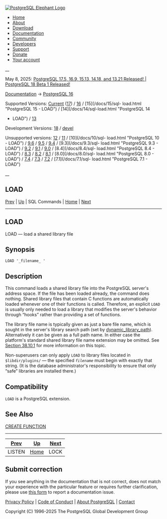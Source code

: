 [ ![PostgreSQL Elephant Logo](/media/img/about/press/elephant.png) ](/)

  * [Home](/ "Home")
  * [About](/about/ "About")
  * [Download](/download/ "Download")
  * [Documentation](/docs/ "Documentation")
  * [Community](/community/ "Community")
  * [Developers](/developer/ "Developers")
  * [Support](/support/ "Support")
  * [Donate](/about/donate/ "Donate")
  * [Your account](/account/ "Your account")

__

May 8, 2025: [ PostgreSQL 17.5, 16.9, 15.13, 14.18, and 13.21 Released! ](/about/news/postgresql-175-169-1513-1418-and-1321-released-3072/) | [ PostgreSQL 18 Beta 1 Released! ](/about/news/postgresql-18-beta-1-released-3070/)

[Documentation](/docs/ "Documentation") -> [PostgreSQL
16](/docs/16/index.html)

Supported Versions: [Current](/docs/current/sql-load.html "PostgreSQL 17 -
LOAD") ([17](/docs/17/sql-load.html "PostgreSQL 17 - LOAD")) /
[16](/docs/16/sql-load.html "PostgreSQL 16 - LOAD") / [15](/docs/15/sql-
load.html "PostgreSQL 15 - LOAD") / [14](/docs/14/sql-load.html "PostgreSQL 14
- LOAD") / [13](/docs/13/sql-load.html "PostgreSQL 13 - LOAD")

Development Versions: [18](/docs/18/sql-load.html "PostgreSQL 18 - LOAD") /
[devel](/docs/devel/sql-load.html "PostgreSQL devel - LOAD")

Unsupported versions: [12](/docs/12/sql-load.html "PostgreSQL 12 - LOAD") /
[11](/docs/11/sql-load.html "PostgreSQL 11 - LOAD") / [10](/docs/10/sql-
load.html "PostgreSQL 10 - LOAD") / [9.6](/docs/9.6/sql-load.html "PostgreSQL
9.6 - LOAD") / [9.5](/docs/9.5/sql-load.html "PostgreSQL 9.5 - LOAD") /
[9.4](/docs/9.4/sql-load.html "PostgreSQL 9.4 - LOAD") / [9.3](/docs/9.3/sql-
load.html "PostgreSQL 9.3 - LOAD") / [9.2](/docs/9.2/sql-load.html "PostgreSQL
9.2 - LOAD") / [9.1](/docs/9.1/sql-load.html "PostgreSQL 9.1 - LOAD") /
[9.0](/docs/9.0/sql-load.html "PostgreSQL 9.0 - LOAD") / [8.4](/docs/8.4/sql-
load.html "PostgreSQL 8.4 - LOAD") / [8.3](/docs/8.3/sql-load.html "PostgreSQL
8.3 - LOAD") / [8.2](/docs/8.2/sql-load.html "PostgreSQL 8.2 - LOAD") /
[8.1](/docs/8.1/sql-load.html "PostgreSQL 8.1 - LOAD") / [8.0](/docs/8.0/sql-
load.html "PostgreSQL 8.0 - LOAD") / [7.4](/docs/7.4/sql-load.html "PostgreSQL
7.4 - LOAD") / [7.3](/docs/7.3/sql-load.html "PostgreSQL 7.3 - LOAD") /
[7.2](/docs/7.2/sql-load.html "PostgreSQL 7.2 - LOAD") / [7.1](/docs/7.1/sql-
load.html "PostgreSQL 7.1 - LOAD")

__

LOAD  
---  
[Prev](sql-listen.html "LISTEN")  | [Up](sql-commands.html "SQL Commands") | SQL Commands | [Home](index.html "PostgreSQL 16.9 Documentation") |  [Next](sql-lock.html "LOCK")  
  
* * *

## LOAD

LOAD — load a shared library file

## Synopsis

    
    
    LOAD '_filename_ '
    

## Description

This command loads a shared library file into the PostgreSQL server's address
space. If the file has been loaded already, the command does nothing. Shared
library files that contain C functions are automatically loaded whenever one
of their functions is called. Therefore, an explicit `LOAD` is usually only
needed to load a library that modifies the server's behavior through “hooks”
rather than providing a set of functions.

The library file name is typically given as just a bare file name, which is
sought in the server's library search path (set by
[dynamic_library_path](runtime-config-client.html#GUC-DYNAMIC-LIBRARY-PATH)).
Alternatively it can be given as a full path name. In either case the
platform's standard shared library file name extension may be omitted. See
[Section 38.10.1](xfunc-c.html#XFUNC-C-DYNLOAD "38.10.1. Dynamic Loading") for
more information on this topic.

Non-superusers can only apply `LOAD` to library files located in
`$libdir/plugins/` — the specified _`filename`_ must begin with exactly that
string. (It is the database administrator's responsibility to ensure that only
“safe” libraries are installed there.)

## Compatibility

`LOAD` is a PostgreSQL extension.

## See Also

[CREATE FUNCTION](sql-createfunction.html "CREATE FUNCTION")

* * *

[Prev](sql-listen.html "LISTEN")  | [Up](sql-commands.html "SQL Commands") |  [Next](sql-lock.html "LOCK")  
---|---|---  
LISTEN  | [Home](index.html "PostgreSQL 16.9 Documentation") |  LOCK  
  
## Submit correction

If you see anything in the documentation that is not correct, does not match
your experience with the particular feature or requires further clarification,
please use [this form](/account/comments/new/16/sql-load.html/) to report a
documentation issue.

[Privacy Policy](/about/privacypolicy) | [Code of Conduct](/about/policies/coc/) | [About PostgreSQL](/about/) | [Contact](/about/contact/)  

Copyright (C) 1996-2025 The PostgreSQL Global Development Group

